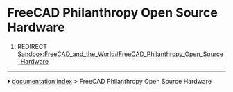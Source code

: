 # FreeCAD Philanthropy Open Source Hardware
1.  REDIRECT [Sandbox:FreeCAD_and_the_World#FreeCAD_Philanthropy_Open_Source_Hardware](Sandbox:FreeCAD_and_the_World#FreeCAD_Philanthropy_Open_Source_Hardware.md)



---
⏵ [documentation index](../README.md) > FreeCAD Philanthropy Open Source Hardware
